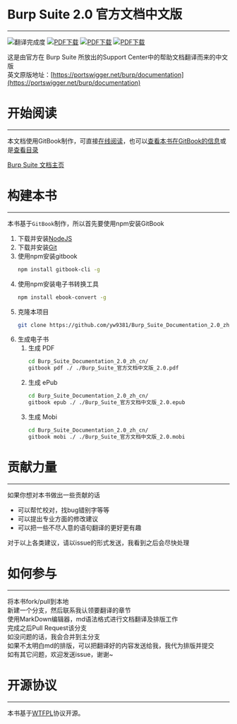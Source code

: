 # Burp Suite 2.0 官方文档中文版
-------------------------
![翻译完成度](https://img.shields.io/badge/翻译完成度-8/89-green.svg?style=plastic) [![PDF下载](https://img.shields.io/badge/downloads-PDF-blue.svg?style=plastic)](https://legacy.gitbook.com/download/pdf/book/yw9381/burp_suite_documentation_2_0_zh_cn) [![PDF下载](https://img.shields.io/badge/downloads-ePub-blue.svg?style=plastic)](https://legacy.gitbook.com/download/epub/book/yw9381/burp_suite_documentation_2_0_zh_cn) [![PDF下载](https://img.shields.io/badge/downloads-Mobi-blue.svg?style=plastic)](https://legacy.gitbook.com/download/mobi/book/yw9381/burp_suite_documentation_2_0_zh_cn) 

这是由官方在 Burp Suite 所放出的Support Center中的帮助文档翻译而来的中文版  
英文原版地址：[https://portswigger.net/burp/documentation](https://portswigger.net/burp/documentation)  

# 开始阅读
---------
本文档使用GitBook制作，可直接[在线阅读](https://yw9381.gitbooks.io/burp_suite_documentation_2_0_zh_cn/content/)，也可以[查看本书在GitBook的信息](https://legacy.gitbook.com/book/yw9381/burp_suite_documentation_2_0_zh_cn/details)或是[查看目录](Contents.md)

[Burp Suite 文档主页](index.md)

# 构建本书
-------------------------
本书基于`GitBook`制作，所以首先要使用npm安装GitBook

1. 下载并安装[NodeJS](https://nodejs.org/en/download/)
2. 下载并安装[Git](https://git-scm.com/downloads)
3. 使用npm安装gitbook
    ```bash
    npm install gitbook-cli -g
    ```
4. 使用npm安装电子书转换工具
    ```bash
    npm install ebook-convert -g
    ```
5. 克隆本项目
    ```bash
    git clone https://github.com/yw9381/Burp_Suite_Documentation_2.0_zh_cn
    ```
6. 生成电子书
    1. 生成 PDF
        ```bash
        cd Burp_Suite_Documentation_2.0_zh_cn/
        gitbook pdf ./ ./Burp_Suite_官方文档中文版_2.0.pdf
        ```
    2. 生成 ePub
        ```bash
        cd Burp_Suite_Documentation_2.0_zh_cn/
        gitbook epub ./ ./Burp_Suite_官方文档中文版_2.0.epub
        ```
    3. 生成 Mobi
        ```bash
        cd Burp_Suite_Documentation_2.0_zh_cn/
        gitbook mobi ./ ./Burp_Suite_官方文档中文版_2.0.mobi
        ```

# 贡献力量
-------------------------
如果你想对本书做出一些贡献的话

- 可以帮忙校对，找bug错别字等等
- 可以提出专业方面的修改建议
- 可以把一些不尽人意的语句翻译的更好更有趣

对于以上各类建议，请以issue的形式发送，我看到之后会尽快处理

# 如何参与
-------------------------
将本书fork/pull到本地  
新建一个分支，然后联系我认领要翻译的章节  
使用MarkDown编辑器，md语法格式进行文档翻译及排版工作  
完成之后Pull Request该分支  
如没问题的话，我会合并到主分支  
如果不太明白md的排版，可以把翻译好的内容发送给我，我代为排版并提交  
如有其它问题，欢迎发送issue，谢谢~

# 开源协议
-------------------------
本书基于[WTFPL](https://en.wikipedia.org/wiki/WTFPL)协议开源。